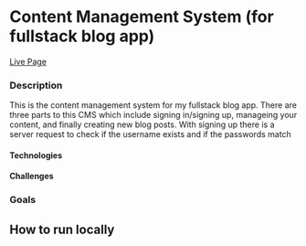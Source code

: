 # Content Management System (for fullstack blog app)
[Live Page](https://blog-cms-brandhawa.netlify.app/)

### Description
This is the content management system for my fullstack blog app. There are three parts to this CMS which include signing in/signing up, manageing your content, and finally creating new blog posts. With signing up there is a server request to check if the username exists and if the passwords match

#### Technologies

#### Challenges

### Goals

## How to run locally 
